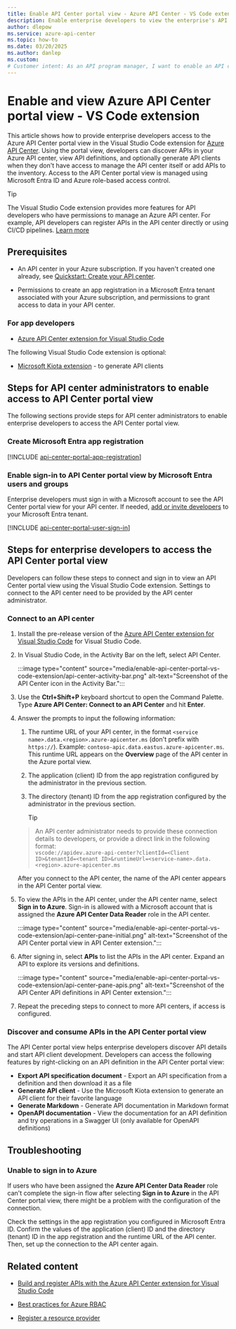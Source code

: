 ```yaml
---
title: Enable API Center portal view - Azure API Center - VS Code extension
description: Enable enterprise developers to view the enterprise's API Center portal view including API definitions using the Visual Studio Code Extension for Azure API Center.
author: dlepow
ms.service: azure-api-center
ms.topic: how-to
ms.date: 03/20/2025
ms.author: danlep 
ms.custom: 
# Customer intent: As an API program manager, I want to enable an API catalog so that app developers in my organization can discover and consume the APIs in my organization's API center without needing to manage the API inventory itself.
---
```


# Enable and view Azure API Center portal view - VS Code extension

This article shows how to provide enterprise developers access to the Azure API Center portal view in the Visual Studio Code extension for [Azure API Center](overview.md). Using the portal view, developers can discover APIs in your Azure API center, view API definitions, and optionally generate API clients when they don't have access to manage the API center itself or add APIs to the inventory. Access to the API Center portal view is managed using Microsoft Entra ID and Azure role-based access control.

> [!TIP]
> The Visual Studio Code extension provides more features for API developers who have permissions to manage an Azure API center. For example, API developers can register APIs in the API center directly or using CI/CD pipelines. [Learn more](build-register-apis-vscode-extension.md) 

## Prerequisites

* An API center in your Azure subscription. If you haven't created one already, see [Quickstart: Create your API center](set-up-api-center.md).

* Permissions to create an app registration in a Microsoft Entra tenant associated with your Azure subscription, and permissions to grant access to data in your API center. 

### For app developers

* [Azure API Center extension for Visual Studio Code](https://marketplace.visualstudio.com/items?itemName=apidev.azure-api-center)

    
The following Visual Studio Code extension is optional:

* [Microsoft Kiota extension](https://marketplace.visualstudio.com/items?itemName=ms-graph.kiota) - to generate API clients

## Steps for API center administrators to enable access to API Center portal view

The following sections provide steps for API center administrators to enable enterprise developers to access the API Center portal view.

### Create Microsoft Entra app registration

[!INCLUDE [api-center-portal-app-registration](includes/api-center-portal-app-registration.md)]

### Enable sign-in to API Center portal view by Microsoft Entra users and groups 

Enterprise developers must sign in with a Microsoft account to see the API Center portal view for your API center. If needed, [add or invite developers](/entra/external-id/b2b-quickstart-add-guest-users-portal) to your Microsoft Entra tenant. 

[!INCLUDE [api-center-portal-user-sign-in](includes/api-center-portal-user-sign-in.md)]

## Steps for enterprise developers to access the API Center portal view

Developers can follow these steps to connect and sign in to view an API Center portal view using the Visual Studio Code extension. Settings to connect to the API center need to be provided by the API center administrator.

### Connect to an API center

1. Install the pre-release version of the [Azure API Center extension for Visual Studio Code](https://marketplace.visualstudio.com/items?itemName=apidev.azure-api-center) for Visual Studio Code. 

1. In Visual Studio Code, in the Activity Bar on the left, select API Center.

    :::image type="content" source="media/enable-api-center-portal-vs-code-extension/api-center-activity-bar.png" alt-text="Screenshot of the API Center icon in the Activity Bar.":::

1. Use the **Ctrl+Shift+P** keyboard shortcut to open the Command Palette. Type **Azure API Center: Connect to an API Center** and hit **Enter**.
1. Answer the prompts to input the following information:
   1. The runtime URL of your API center, in the format `<service name>.data.<region>.azure-apicenter.ms` (don't prefix with `https://`). Example: `contoso-apic.data.eastus.azure-apicenter.ms`. This runtime URL appears on the **Overview** page of the API center in the Azure portal view.
      
    1. The application (client) ID from the app registration configured by the administrator in the previous section.
    1. The directory (tenant) ID from the app registration configured by the administrator in the previous section.

       > [!TIP]
    > An API center administrator needs to provide these connection details to developers, or provide a direct link in the following format:  
    > `vscode://apidev.azure-api-center?clientId=<Client ID>&tenantId=<tenant ID>&runtimeUrl=<service-name>.data.<region>.azure-apicenter.ms`

    After you connect to the API center, the name of the API center appears in the API Center portal view. 
   
1. To view the APIs in the API center, under the API center name, select **Sign in to Azure**. Sign-in is allowed with a Microsoft account that is assigned the **Azure API Center Data Reader** role in the API center. 

    :::image type="content" source="media/enable-api-center-portal-vs-code-extension/api-center-pane-initial.png" alt-text="Screenshot of the API Center portal view in API Center extension.":::
   
1. After signing in, select **APIs** to list the APIs in the API center. Expand an API to explore its versions and definitions.

    :::image type="content" source="media/enable-api-center-portal-vs-code-extension/api-center-pane-apis.png" alt-text="Screenshot of the API Center API definitions in API Center extension.":::
   
1. Repeat the preceding steps to connect to more API centers, if access is configured.

### Discover and consume APIs in the API Center portal view

The API Center portal view helps enterprise developers discover API details and start API client development. Developers can access the following features by right-clicking on an API definition in the API Center portal view:

* **Export API specification document** - Export an API specification from a definition and then download it as a file
* **Generate API client** - Use the Microsoft Kiota extension to generate an API client for their favorite language
* **Generate Markdown** - Generate API documentation in Markdown format
* **OpenAPI documentation** - View the documentation for an API definition and try operations in a Swagger UI (only available for OpenAPI definitions)


## Troubleshooting

### Unable to sign in to Azure

If users who have been assigned the **Azure API Center Data Reader** role can't complete the sign-in flow after selecting **Sign in to Azure** in the API Center portal view, there might be a problem with the configuration of the connection.

Check the settings in the app registration you configured in Microsoft Entra ID. Confirm the values of the application (client) ID and the directory (tenant) ID in the app registration and the runtime URL of the API center. Then, set up the connection to the API center again.

## Related content

* [Build and register APIs with the Azure API Center extension for Visual Studio Code](build-register-apis-vscode-extension.md)
* [Best practices for Azure RBAC](../role-based-access-control/best-practices.md)

* [Register a resource provider](../azure-resource-manager/management/resource-providers-and-types.md#register-resource-provider)

